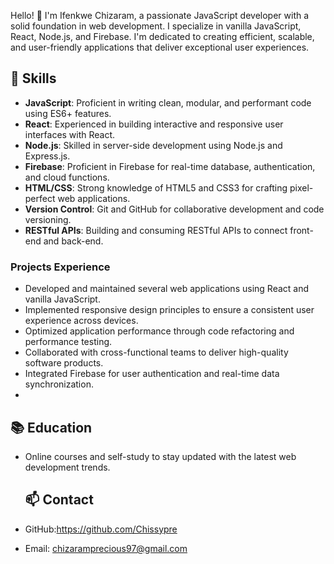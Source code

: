 Hello! 👋 I'm Ifenkwe Chizaram, a passionate JavaScript developer with a solid foundation in web development. I specialize in vanilla JavaScript, React, Node.js, and Firebase.
I'm dedicated to creating efficient, scalable, and user-friendly applications that deliver exceptional user experiences.

## 🔧 Skills

- **JavaScript**: Proficient in writing clean, modular, and performant code using ES6+ features.
- **React**: Experienced in building interactive and responsive user interfaces with React.
- **Node.js**: Skilled in server-side development using Node.js and Express.js.
- **Firebase**: Proficient in Firebase for real-time database, authentication, and cloud functions.
- **HTML/CSS**: Strong knowledge of HTML5 and CSS3 for crafting pixel-perfect web applications.
- **Version Control**: Git and GitHub for collaborative development and code versioning.
- **RESTful APIs**: Building and consuming RESTful APIs to connect front-end and back-end.
  
###  Projects Experience
- Developed and maintained several web applications using React and vanilla JavaScript.
- Implemented responsive design principles to ensure a consistent user experience across devices.
- Optimized application performance through code refactoring and performance testing.
- Collaborated with cross-functional teams to deliver high-quality software products.
- Integrated Firebase for user authentication and real-time data synchronization.
- 
## 📚 Education
- Online courses and self-study to stay updated with the latest web development trends.

  ## 📫 Contact

- GitHub:https://github.com/Chissypre
- Email: chizaramprecious97@gmail.com




